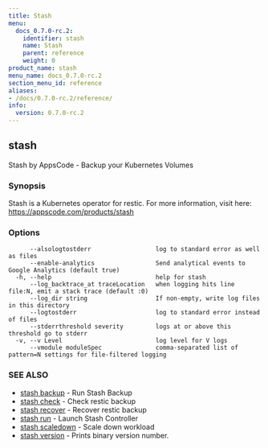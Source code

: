 ```yaml
---
title: Stash
menu:
  docs_0.7.0-rc.2:
    identifier: stash
    name: Stash
    parent: reference
    weight: 0
product_name: stash
menu_name: docs_0.7.0-rc.2
section_menu_id: reference
aliases:
- /docs/0.7.0-rc.2/reference/
info:
  version: 0.7.0-rc.2
---
```


## stash

Stash by AppsCode - Backup your Kubernetes Volumes

### Synopsis

Stash is a Kubernetes operator for restic. For more information, visit here: https://appscode.com/products/stash

### Options

```
      --alsologtostderr                  log to standard error as well as files
      --enable-analytics                 Send analytical events to Google Analytics (default true)
  -h, --help                             help for stash
      --log_backtrace_at traceLocation   when logging hits line file:N, emit a stack trace (default :0)
      --log_dir string                   If non-empty, write log files in this directory
      --logtostderr                      log to standard error instead of files
      --stderrthreshold severity         logs at or above this threshold go to stderr
  -v, --v Level                          log level for V logs
      --vmodule moduleSpec               comma-separated list of pattern=N settings for file-filtered logging
```

### SEE ALSO

* [stash backup](/docs/0.7.0-rc.2/reference/stash_backup)	 - Run Stash Backup
* [stash check](/docs/0.7.0-rc.2/reference/stash_check)	 - Check restic backup
* [stash recover](/docs/0.7.0-rc.2/reference/stash_recover)	 - Recover restic backup
* [stash run](/docs/0.7.0-rc.2/reference/stash_run)	 - Launch Stash Controller
* [stash scaledown](/docs/0.7.0-rc.2/reference/stash_scaledown)	 - Scale down workload
* [stash version](/docs/0.7.0-rc.2/reference/stash_version)	 - Prints binary version number.

